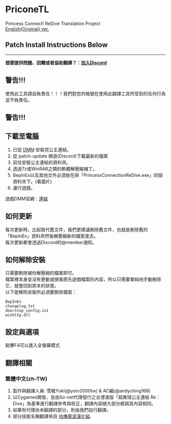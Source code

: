 # PriconeTL
 Princess Connect! ReDive Translation Project\
 [English(Original) ver.](/README.md)
## Patch Install Instructions Below  

---
<b>想要提供問題、回饋或者協助翻譯？：[加入Discord](https://discord.gg/vZjAy67KpB)</b>

## 警告!!!
使用此工具請自負責任！！！我們對您的帳號在使用此翻譯工具所受到的任何行為並不負責任。
## 警告!!!

## 下載至電腦
1. 已從 [DMM](http://www.dmm.com/netgame/top/guide/playerguide_html/=/ch_navi=/) 安裝完公主連結。
2. 從 patch-update 頻道(Discord)下載最新的檔案
3. 前往安裝公主連結的資料夾。
4. 透過7z或WinRAR之類的軟體解壓縮補丁。
5. BepInEx以及其他文件必須放在與「PrincessConnectionReDive.exe」同個資料夾下。(看圖片)
6. 運行遊戲。

遊戲DMM官網：[連結](https://dmg.priconne-redive.jp/)

## 如何更新
每次更新時，比起取代舊文件，我們更建議刪除舊文件，也就是刪除舊的「BepInEx」資料夾然後解壓縮新的檔案進去。\
每次更新都會透過Discord的@member通知。

## 如何解除安裝
只需要刪除被你解壓縮的檔案即可。\
檔案裡本身並沒有更動或損害原先遊戲檔案的內容，所以只需要單純地手動刪除它，就會回到原本的狀態。\
以下是解除安裝所必須要刪除檔案：
```
BepInEx
changelog.txt
doorstop_config.ini
winhttp.dll
```

## 設定與選項
點擊F4可以進入全螢幕模式


## 翻譯相關

### 繁體中文(zh-TW)
 1. 製作與翻譯人員: 雪楓Yuki(@yotv2000tw) & AC編(@andyching168)
 2. 以Cygames開發，並由So-net代理發行之台港澳版「超異域公主連結 Re：Dive」為基準進行翻譯參考與校正，翻譯內容絕大部分都與其內容相同。
 3. 如果有代理尚未翻譯的部分，則由我們自行翻譯。
 4. 部分技能名稱翻譯來自 [咕嚕靈波漢化組](https://www.facebook.com/%E5%92%95%E5%9A%95%E9%9D%88%E6%B3%A2-%E6%BC%A2%E5%8C%96%E7%B5%84-404878053623294).